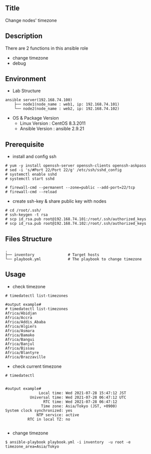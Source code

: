 ## Title
Change nodes' timezone


## Description
There are 2 functions in this ansible role
- change timezone
- debug


## Environment
- Lab Structure
```
ansible server(192.168.74.100)               
    ├── node1(node_name : web1, ip: 192.168.74.101)
    └── node2(node_name : web2, ip: 192.168.74.102)
```

- OS & Package Version
    - Linux Version : CentOS 8.3.2011
    - Ansible Version : ansible 2.9.21


## Prerequisite
- install and config ssh
```
# yum -y install openssh-server openssh-clients openssh-askpass
# sed -i 's/#Port 22/Port 22/g' /etc/ssh/sshd_config
# systemctl enable sshd
# systemctl start sshd

# firewall-cmd --permanent --zone=public --add-port=22/tcp
# firewall-cmd --reload
```

- create ssh-key & share public key with nodes
```
# cd /root/.ssh/
# ssh-keygen -t rsa
# scp id_rsa.pub root@192.168.74.101:/root/.ssh/authorized_keys
# scp id_rsa.pub root@192.168.74.102:/root/.ssh/authorized_keys
```


## Files Structure
```
.
├── inventory               # Target hosts
└── playbook.yml            # The playbook to change timezone
```

## Usage
- check timezone
```
# timedatectl list-timezones

#output example#
# timedatectl list-timezones
Africa/Abidjan
Africa/Accra
Africa/Addis_Ababa
Africa/Algiers
Africa/Asmara
Africa/Bamako
Africa/Bangui
Africa/Banjul
Africa/Bissau
Africa/Blantyre
Africa/Brazzaville

```

- check current timezone 
```
# timedatectl


#output example#
               Local time: Wed 2021-07-28 15:47:12 JST
           Universal time: Wed 2021-07-28 06:47:12 UTC
                 RTC time: Wed 2021-07-28 06:47:12
                Time zone: Asia/Tokyo (JST, +0900)
System clock synchronized: yes
              NTP service: active
          RTC in local TZ: no


```
 
- change timezone
```
$ ansible-playbook playbook.yml -i inventory  -u root -e timezone_area=Asia/Tokyo
```
